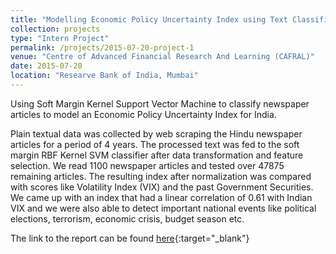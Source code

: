 ```yaml
---
title: "Modelling Economic Policy Uncertainty Index using Text Classification"
collection: projects
type: "Intern Project"
permalink: /projects/2015-07-20-project-1
venue: "Centre of Advanced Financial Research And Learning (CAFRAL)"
date: 2015-07-20
location: "Researve Bank of India, Mumbai"
---
```


Using Soft Margin Kernel Support Vector Machine to classify newspaper articles to model an Economic Policy Uncertainty Index for India.

Plain textual data was collected by web scraping the Hindu newspaper articles for a period of 4 years. The processed text was fed to the soft margin RBF Kernel SVM classifier after data transformation and feature selection. We read 1100 newspaper articles and tested over 47875 remaining articles. The resulting index after normalization was compared with scores like Volatility Index (VIX) and the past Government Securities. We came up with an index that had a linear correlation of 0.61 with Indian VIX and we were also able to detect important national events like political elections, terrorism, economic crisis, budget season etc.

The link to the report can be found [here](https://drive.google.com/file/d/0B9-6pftL99HLaGNHSlo1bUcxTU0/view?usp=sharing){:target="_blank"}